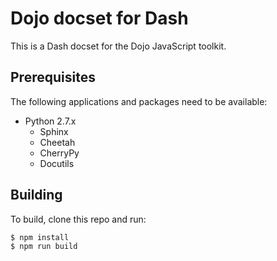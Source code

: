 Dojo docset for Dash
====================

This is a Dash docset for the Dojo JavaScript toolkit.

Prerequisites
-------------
The following applications and packages need to be available:

* Python 2.7.x
  * Sphinx
  * Cheetah
  * CherryPy
  * Docutils

Building
--------

To build, clone this repo and run:

```
$ npm install
$ npm run build
```
